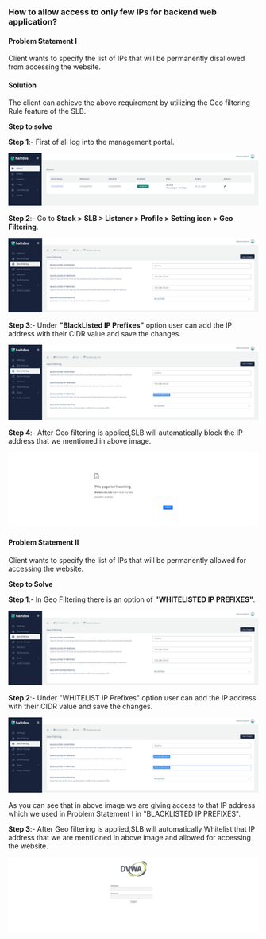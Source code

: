 ### **How to allow access to only few IPs for backend web application**?

#### **Problem Statement I**

Client wants to specify the list of IPs that will be permanently disallowed from accessing the website.

#### **Solution**

The client can achieve the above requirement by utilizing the Geo filtering Rule feature of the SLB.

**Step to solve**

**Step 1**:- First of all log into the management portal.

![](/img/adc/v6/kb/adc11.1.png)

**Step 2**:- Go to **Stack > SLB > Listener > Profile > Setting icon > Geo Filtering**.

![](/img/adc/v6/kb/adc11.2.png)

**Step 3**:- Under **"BlackListed IP Prefixes"** option user can add the IP address with their CIDR value and save the changes.

![](/img/adc/v6/kb/adc11.3.png)

**Step 4**:- After Geo filtering is applied,SLB will automatically block the IP address that we mentioned in above image.

![](/img/adc/v6/kb/adc11.4.png)

#### **Problem Statement II**

Client wants to specify the list of IPs that will be permanently allowed for accessing the website.

**Step to Solve**

**Step 1**:- In Geo Filtering there is an option of **"WHITELISTED IP PREFIXES"**.

![](/img/adc/v6/kb/adc11.5.png)

**Step 2**:- Under "WHITELIST IP Prefixes" option user can add the IP address with their CIDR value and save the changes.

![](/img/adc/v6/kb/adc11.6.png)

As you can see that in above image we are giving access to that IP address which we used in Problem Statement I in "BLACKLISTED IP PREFIXES".

**Step 3**:- After Geo filtering is applied,SLB will automatically Whitelist that IP address that we are mentiioned in above image and allowed for accessing the website.

![](/img/adc/v6/kb/adc11.7.png)